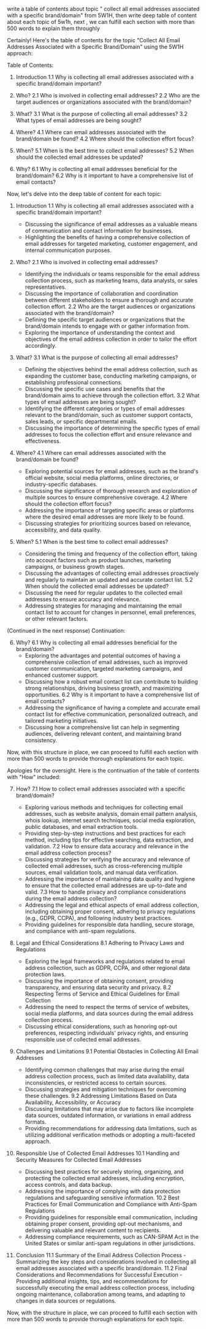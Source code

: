 write a table of contents about topic " collect all email addresses associated with a specific brand/domain" from 5W1H, then  write deep table of content about each topic of 5w1h, next , we can fulfill each section with more than 500 words to explain them throughly


Certainly! Here's the table of contents for the topic "Collect All Email Addresses Associated with a Specific Brand/Domain" using the 5W1H approach:

Table of Contents:

1. Introduction
   1.1 Why is collecting all email addresses associated with a specific brand/domain important?

2. Who?
   2.1 Who is involved in collecting email addresses?
   2.2 Who are the target audiences or organizations associated with the brand/domain?

3. What?
   3.1 What is the purpose of collecting all email addresses?
   3.2 What types of email addresses are being sought?

4. Where?
   4.1 Where can email addresses associated with the brand/domain be found?
   4.2 Where should the collection effort focus?

5. When?
   5.1 When is the best time to collect email addresses?
   5.2 When should the collected email addresses be updated?

6. Why?
   6.1 Why is collecting all email addresses beneficial for the brand/domain?
   6.2 Why is it important to have a comprehensive list of email contacts?

Now, let's delve into the deep table of content for each topic:

1. Introduction
   1.1 Why is collecting all email addresses associated with a specific brand/domain important?
      - Discussing the significance of email addresses as a valuable means of communication and contact information for businesses.
      - Highlighting the benefits of having a comprehensive collection of email addresses for targeted marketing, customer engagement, and internal communication purposes.

2. Who?
   2.1 Who is involved in collecting email addresses?
      - Identifying the individuals or teams responsible for the email address collection process, such as marketing teams, data analysts, or sales representatives.
      - Discussing the importance of collaboration and coordination between different stakeholders to ensure a thorough and accurate collection effort.
   2.2 Who are the target audiences or organizations associated with the brand/domain?
      - Defining the specific target audiences or organizations that the brand/domain intends to engage with or gather information from.
      - Exploring the importance of understanding the context and objectives of the email address collection in order to tailor the effort accordingly.

3. What?
   3.1 What is the purpose of collecting all email addresses?
      - Defining the objectives behind the email address collection, such as expanding the customer base, conducting marketing campaigns, or establishing professional connections.
      - Discussing the specific use cases and benefits that the brand/domain aims to achieve through the collection effort.
   3.2 What types of email addresses are being sought?
      - Identifying the different categories or types of email addresses relevant to the brand/domain, such as customer support contacts, sales leads, or specific departmental emails.
      - Discussing the importance of determining the specific types of email addresses to focus the collection effort and ensure relevance and effectiveness.

4. Where?
   4.1 Where can email addresses associated with the brand/domain be found?
      - Exploring potential sources for email addresses, such as the brand's official website, social media platforms, online directories, or industry-specific databases.
      - Discussing the significance of thorough research and exploration of multiple sources to ensure comprehensive coverage.
   4.2 Where should the collection effort focus?
      - Addressing the importance of targeting specific areas or platforms where the desired email addresses are more likely to be found.
      - Discussing strategies for prioritizing sources based on relevance, accessibility, and data quality.

5. When?
   5.1 When is the best time to collect email addresses?
      - Considering the timing and frequency of the collection effort, taking into account factors such as product launches, marketing campaigns, or business growth stages.
      - Discussing the advantages of collecting email addresses proactively and regularly to maintain an updated and accurate contact list.
   5.2 When should the collected email addresses be updated?
      - Discussing the need for regular updates to the collected email addresses to ensure accuracy and relevance.
      - Addressing strategies for managing and maintaining the email contact list to account for changes in personnel, email preferences, or other relevant factors.

(Continued in the next response)
Continuation:

6. Why?
   6.1 Why is collecting all email addresses beneficial for the brand/domain?
      - Exploring the advantages and potential outcomes of having a comprehensive collection of email addresses, such as improved customer communication, targeted marketing campaigns, and enhanced customer support.
      - Discussing how a robust email contact list can contribute to building strong relationships, driving business growth, and maximizing opportunities.
   6.2 Why is it important to have a comprehensive list of email contacts?
      - Addressing the significance of having a complete and accurate email contact list for effective communication, personalized outreach, and tailored marketing initiatives.
      - Discussing how a comprehensive list can help in segmenting audiences, delivering relevant content, and maintaining brand consistency.

Now, with this structure in place, we can proceed to fulfill each section with more than 500 words to provide thorough explanations for each topic.

Apologies for the oversight. Here is the continuation of the table of contents with "How" included:

7. How?
   7.1 How to collect email addresses associated with a specific brand/domain?
      - Exploring various methods and techniques for collecting email addresses, such as website analysis, domain email pattern analysis, whois lookup, internet search techniques, social media exploration, public databases, and email extraction tools.
      - Providing step-by-step instructions and best practices for each method, including tips for effective searching, data extraction, and validation.
   7.2 How to ensure data accuracy and relevance in the email address collection process?
      - Discussing strategies for verifying the accuracy and relevance of collected email addresses, such as cross-referencing multiple sources, email validation tools, and manual data verification.
      - Addressing the importance of maintaining data quality and hygiene to ensure that the collected email addresses are up-to-date and valid.
   7.3 How to handle privacy and compliance considerations during the email address collection?
      - Addressing the legal and ethical aspects of email address collection, including obtaining proper consent, adhering to privacy regulations (e.g., GDPR, CCPA), and following industry best practices.
      - Providing guidelines for responsible data handling, secure storage, and compliance with anti-spam regulations.

8. Legal and Ethical Considerations
   8.1 Adhering to Privacy Laws and Regulations
      - Exploring the legal frameworks and regulations related to email address collection, such as GDPR, CCPA, and other regional data protection laws.
      - Discussing the importance of obtaining consent, providing transparency, and ensuring data security and privacy.
   8.2 Respecting Terms of Service and Ethical Guidelines for Email Collection
      - Addressing the need to respect the terms of service of websites, social media platforms, and data sources during the email address collection process.
      - Discussing ethical considerations, such as honoring opt-out preferences, respecting individuals' privacy rights, and ensuring responsible use of collected email addresses.

9. Challenges and Limitations
   9.1 Potential Obstacles in Collecting All Email Addresses
      - Identifying common challenges that may arise during the email address collection process, such as limited data availability, data inconsistencies, or restricted access to certain sources.
      - Discussing strategies and mitigation techniques for overcoming these challenges.
   9.2 Addressing Limitations Based on Data Availability, Accessibility, or Accuracy
      - Discussing limitations that may arise due to factors like incomplete data sources, outdated information, or variations in email address formats.
      - Providing recommendations for addressing data limitations, such as utilizing additional verification methods or adopting a multi-faceted approach.

10. Responsible Use of Collected Email Addresses
    10.1 Handling and Security Measures for Collected Email Addresses
       - Discussing best practices for securely storing, organizing, and protecting the collected email addresses, including encryption, access controls, and data backup.
       - Addressing the importance of complying with data protection regulations and safeguarding sensitive information.
    10.2 Best Practices for Email Communication and Compliance with Anti-Spam Regulations
       - Providing guidelines for responsible email communication, including obtaining proper consent, providing opt-out mechanisms, and delivering valuable and relevant content to recipients.
       - Addressing compliance requirements, such as CAN-SPAM Act in the United States or similar anti-spam regulations in other jurisdictions.

11. Conclusion
    11.1 Summary of the Email Address Collection Process
        - Summarizing the key steps and considerations involved in collecting all email addresses associated with a specific brand/domain.
    11.2 Final Considerations and Recommendations for Successful Execution
        - Providing additional insights, tips, and recommendations for successfully executing the email address collection process, including ongoing maintenance, collaboration among teams, and adapting to changes in data sources or regulations.

Now, with the structure in place, we can proceed to fulfill each section with more than 500 words to provide thorough explanations for each topic.
